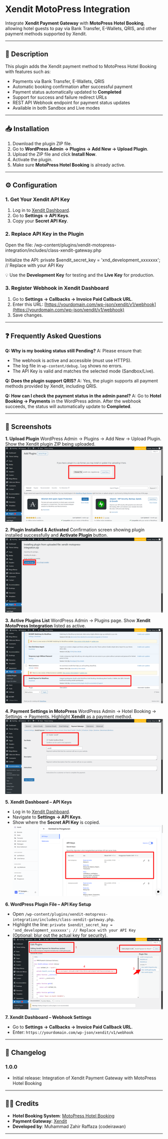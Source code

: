 

# Xendit MotoPress Integration

Integrate **Xendit Payment Gateway** with **MotoPress Hotel Booking**, allowing hotel guests to pay via Bank Transfer, E-Wallets, QRIS, and other payment methods supported by Xendit.

---

## 📝 Description

This plugin adds the Xendit payment method to MotoPress Hotel Booking with features such as:

* Payments via Bank Transfer, E-Wallets, QRIS
* Automatic booking confirmation after successful payment
* Payment status automatically updated to **Completed**
* Support for success and failure redirect URLs
* REST API Webhook endpoint for payment status updates
* Available in both Sandbox and Live modes

---

## 📥 Installation

1. Download the plugin ZIP file.
2. Go to **WordPress Admin → Plugins → Add New → Upload Plugin**.
3. Upload the ZIP file and click **Install Now**.
4. Activate the plugin.
5. Make sure **MotoPress Hotel Booking** is already active.

---

## ⚙️ Configuration

### 1. Get Your Xendit API Key

1. Log in to [Xendit Dashboard](https://dashboard.xendit.co/).
2. Go to **Settings → API Keys**.
3. Copy your **Secret API Key**.

### 2. Replace API Key in the Plugin

Open the file:
/wp-content/plugins/xendit-motopress-integration/includes/class-xendit-gateway.php

Initialize the API:
private \$xendit\_secret\_key = 'xnd\_development\_xxxxxxx'; // Replace with your API Key

💡 Use the **Development Key** for testing and the **Live Key** for production.

### 3. Register Webhook in Xendit Dashboard

1. Go to **Settings → Callbacks → Invoice Paid Callback URL**.
2. Enter this URL:
   [https://yourdomain.com/wp-json/xendit/v1/webhook](https://yourdomain.com/wp-json/xendit/v1/webhook)
3. Save changes.

---

## ❓ Frequently Asked Questions

**Q: Why is my booking status still Pending?**
A: Please ensure that:

* The webhook is active and accessible (must use HTTPS).
* The log file in `wp-content/debug.log` shows no errors.
* The API Key is valid and matches the selected mode (Sandbox/Live).

**Q: Does the plugin support QRIS?**
A: Yes, the plugin supports all payment methods provided by Xendit, including QRIS.

**Q: How can I check the payment status in the admin panel?**
A: Go to **Hotel Booking → Payments** in the WordPress admin. After the webhook succeeds, the status will automatically update to **Completed**.

---

## 📸 Screenshots

**1. Upload Plugin**
WordPress Admin → Plugins → Add New → Upload Plugin.
Show the Xendit plugin ZIP being uploaded.
![1753986578080](image/readme/1753986578080.png)

**2. Plugin Installed & Activated**
Confirmation screen showing plugin installed successfully and **Activate Plugin** button.
![1753986644544](image/readme/1753986644544.png)

**3. Active Plugins List**
WordPress Admin → Plugins page.
Show **Xendit MotoPress Integration** listed as active.
![1753986726835](image/readme/1753986726835.png)

**4. Payment Settings in MotoPress**
WordPress Admin → Hotel Booking → Settings → Payments.
Highlight **Xendit** as a payment method.
![1753986815957](image/readme/1753986815957.png)

**5. Xendit Dashboard – API Keys**

* Log in to [Xendit Dashboard](https://dashboard.xendit.co/).
* Navigate to **Settings → API Keys**.
* Show where the **Secret API Key** is copied.
  ![1753987579830](image/readme/1753987579830.png)

**6. WordPress Plugin File – API Key Setup**

* Open `/wp-content/plugins/xendit-motopress-integration/includes/class-xendit-gateway.php`.
* Highlight the line:
  `private $xendit_secret_key = 'xnd_development_xxxxxxx'; // Replace with your API Key`
* (Optional: blur out the actual key for security).
  ![1753987465865](image/readme/1753987465865.png)

**7. Xendit Dashboard – Webhook Settings**

* Go to **Settings → Callbacks → Invoice Paid Callback URL**.
* Enter:
  `https://yourdomain.com/wp-json/xendit/v1/webhook`


---

## 📌 Changelog

### 1.0.0

* Initial release: Integration of Xendit Payment Gateway with MotoPress Hotel Booking

---

## 👨‍💻 Credits

* **Hotel Booking System**: [MotoPress Hotel Booking](https://motopress.com/products/hotel-booking/)
* **Payment Gateway**: [Xendit](https://xendit.co/)
* **Developed by**: Muhammad Zahir Raffaza (codeirawan)

---
